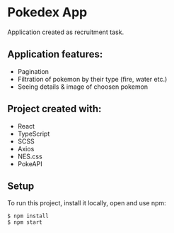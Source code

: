 <h1> Pokedex App </h1>
Application created as recruitment task. 

## Application features:
* Pagination
* Filtration of pokemon by their type (fire, water etc.)
* Seeing details & image of choosen pokemon
	
## Project created with:
* React 
* TypeScript 
* SCSS
* Axios 
* NES.css  
* PokeAPI 


	
## Setup
To run this project, install it locally, open and use npm:

```
$ npm install
$ npm start
```
